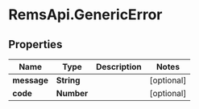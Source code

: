 # RemsApi.GenericError

## Properties
Name | Type | Description | Notes
------------ | ------------- | ------------- | -------------
**message** | **String** |  | [optional] 
**code** | **Number** |  | [optional] 



